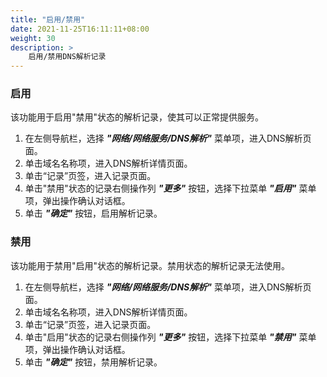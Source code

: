 ```yaml
---
title: "启用/禁用"
date: 2021-11-25T16:11:11+08:00
weight: 30
description: >
    启用/禁用DNS解析记录
---
```


### 启用

该功能用于启用"禁用"状态的解析记录，使其可以正常提供服务。

1. 在左侧导航栏，选择 **_"网络/网络服务/DNS解析"_** 菜单项，进入DNS解析页面。
2. 单击域名名称项，进入DNS解析详情页面。
2. 单击“记录”页签，进入记录页面。
3. 单击"禁用"状态的记录右侧操作列 **_"更多"_** 按钮，选择下拉菜单 **_"启用"_** 菜单项，弹出操作确认对话框。
4. 单击 **_"确定"_** 按钮，启用解析记录。

### 禁用

该功能用于禁用"启用"状态的解析记录。禁用状态的解析记录无法使用。

1. 在左侧导航栏，选择 **_"网络/网络服务/DNS解析"_** 菜单项，进入DNS解析页面。
2. 单击域名名称项，进入DNS解析详情页面。
2. 单击“记录”页签，进入记录页面。
3. 单击"启用"状态的记录右侧操作列 **_"更多"_** 按钮，选择下拉菜单 **_"禁用"_** 菜单项，弹出操作确认对话框。
4. 单击 **_"确定"_** 按钮，禁用解析记录。
